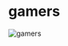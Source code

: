 # gamers
![gamers](https://user-images.githubusercontent.com/77541683/218568084-e2a582b8-ca8b-4681-88a9-1bd8957e160f.png)
